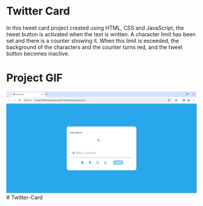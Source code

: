  <h1>Twitter Card</h1>

<p>In this tweet card project created using HTML, CSS and JavaScript, the tweet button is activated when the text is written. A character limit has been set and there is a counter showing it. When this limit is exceeded, the background of the characters and the counter turns red, and the tweet button becomes inactive.</p>

<h1>Project GIF</h1>

<img src="/Document - Google Chrome 2023-12-22 00-46-42.gif"/>#   T w i t t e r - C a r d 
 
 
